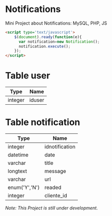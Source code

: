 # Notifications
Mini Project about Notifications: MySQL, PHP, JS

```html
<script type='text/javascript'>
    $(document).ready(function(e){
      var notification=new Notification();
      notification.execute();
    });
</script>
```


# Table user
| Type | Name |
| ------ | ----------- |
|integer|iduser|


# Table notification
| Type | Name |
| ------ | ----------- |
|integer|idnotification|
|datetime|date|
|varchar|title|
|longtext|message|
|varchar|url|
|enum('Y','N')|readed|
|integer|cliente_id|

*Note: This Project is still under development.*
